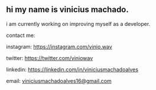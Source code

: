## hi my name is vinicius machado.

i am currently working on improving myself as a developer.


contact me:

instagram: https://instagram.com/vinio.wav

twitter: https://twitter.com/viniowav

linkedin: https://linkedin.com/in/viniciusmachadoalves

email: viniciusmachadoalves16@gmail.com